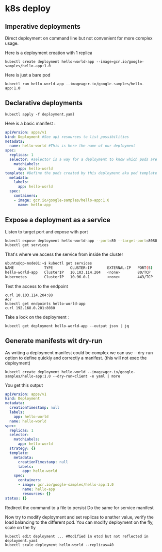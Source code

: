 # k8s deploy

## Imperative deployments
Direct deployment on command line but not convenient for more complex usage.

Here is a deployment creation with 1 replica
```
kubectl create deployment hello-world-app --image=gcr.io/google-samples/hello-app:1.0
```
Here is just a bare pod
```
kubectl run hello-world-app --image=gcr.io/google-samples/hello-app:1.0
```
## Declarative deployments
```
kubectl apply -f deployment.yaml
```
Here is a basic manifest :
```yaml
apiVersion: apps/v1
kind: Deployment #See api resources to list possibilities
metadata:
  name: hello-world #This is here the name of our deployment
spec:
  replicas: 1 
  selector: #selector is a way for a deployment to know which pods are a member of this deployment
    matchLabels:
      app: hello-world
template: #Define the pods created by this deployment aka pod template
  metadata:
    labels:
      app: hello-world
  spec:
    containers:
    - image: gcr.io/google-samples/hello-app:1.0
      name: hello-app
```
## Expose a deployment as a service
Listen to target port and expose with port
```bash
kubectl expose deployment hello-world-app --port=80 --target-port=8080
kubectl get services
```
That's where we access the service from inside the cluster
```bash
ubuntu@cp-node01:~$ kubectl get services 
NAME              TYPE        CLUSTER-IP       EXTERNAL-IP   PORT(S)   AGE
hello-world-app   ClusterIP   10.103.114.204   <none>        80/TCP    23s
kubernetes        ClusterIP   10.96.0.1        <none>        443/TCP   5d19h
```
Test the access to the endpoint
```
curl 10.103.114.204:80
#or
kubectl get endpoints hello-world-app
curl 192.168.0.201:8080
```
Take a look on the deployment :
```
kubectl get deployment hello-world-app --output json | jq
```
## Generate manifests wit dry-run
As writing a deployment manifest could be complex we can use --dry-run option to define quickly and correctly a manifest. (this will not exec the deployment)
```
kubectl create deployment hello-world --image=gcr.io/google-samples/hello-app:1.0 --dry-run=client -o yaml | more
```
You get this output
```yaml
apiVersion: apps/v1
kind: Deployment
metadata:
  creationTimestamp: null
  labels:
    app: hello-world
  name: hello-world
spec:
  replicas: 1
  selector:
    matchLabels:
      app: hello-world
  strategy: {}
  template:
    metadata:
      creationTimestamp: null
      labels:
        app: hello-world
    spec:
      containers:
      - image: gcr.io/google-samples/hello-app:1.0
        name: hello-app
        resources: {}
status: {}
```
Redirect the command to a file to persist
Do the same for service manifest

Now try to modify deployment and set replicas to anather value, verify the load balancing to the different pod.
You can modify deployment on the fly, scale on the fly
```
kubectl edit deployment ... #Modified in etcd but not reflected in deployment.yaml
kubectl scale deployment hello-world --replicas=40
```